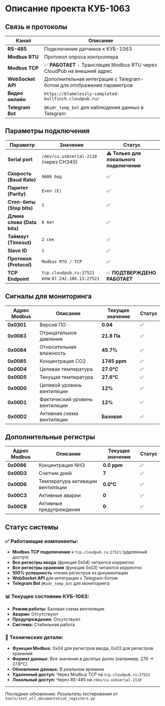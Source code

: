 # Описание проекта КУБ-1063

## Связь и протоколы

| Канал | Описание |
|-------|----------|
| **RS-485** | Подключение датчиков к КУБ-1063 |
| **Modbus RTU** | Протокол опроса контроллера |
| **Modbus TCP** | ✅ **РАБОТАЕТ** - Трансляция Modbus RTU через CloudPub на внешний адрес |
| **WebSocket API** | Дополнительная интеграция с Telegram-ботом для отображения параметров |
| **Видео онлайн** | `https://blamelessly-completed-bullfinch.cloudpub.ru/` |
| **Telegram Bot** | `@Kudr_temp_bot` для наблюдения данных в Telegram |

## Параметры подключения

| Параметр | Значение | Статус |
|----------|----------|--------|
| **Serial port** | `/dev/cu.usbserial-2110` (через CH340) | ⚠️ **Только для локального подключения** |
| **Скорость (Baud Rate)** | `9600 бод` | ✅ |
| **Паритет (Parity)** | `Even (E)` | ✅ |
| **Стоп-биты (Stop bits)** | `1` | ✅ |
| **Длина слова (Data bits)** | `8 бит` | ✅ |
| **Таймаут (Timeout)** | `2 сек` | ✅ |
| **Slave ID** | `1` | ✅ |
| **Протокол (Protocol)** | `Modbus RTU / TCP` | ✅ |
| **TCP Endpoint** | `tcp.cloudpub.ru:27521` или `87.242.106.13:27521` | ✅ **ПОДТВЕРЖДЕНО РАБОТАЕТ** |

## Сигналы для мониторинга

| Адрес Modbus | Описание | Текущее значение | Статус |
|--------------|----------|------------------|--------|
| **0x0301** | Версия ПО | **0.04** | ✅ |
| **0x0083** | Отрицательное давление | **21.8 Па** | ✅ |
| **0x0084** | Относительная влажность | **45.7%** | ✅ |
| **0x0085** | Концентрация СО2 | **1745 ppm** | ✅ |
| **0x00D4** | Целевая температура | **27.0°C** | ✅ |
| **0x00D5** | Текущая температура | **27.6°C** | ✅ |
| **0x00D0** | Целевой уровень вентиляции | **12%** | ✅ |
| **0x00D1** | Фактический уровень вентиляции | **12%** | ✅ |
| **0x00D2** | Активная схема вентиляции | **Базовая** | ✅ |

## Дополнительные регистры

| Адрес Modbus | Описание | Текущее значение | Статус |
|--------------|----------|------------------|--------|
| **0x0086** | Концентрация NH3 | **0.0 ppm** | ✅ |
| **0x00D3** | Счетчик дней | **7** | ✅ |
| **0x00D6** | Температура активации вентиляции | **0.0°C** | ✅ |
| **0x00C3** | Активные аварии | **0** | ✅ |
| **0x00CB** | Активные предупреждения | **0** | ✅ |

## Статус системы

### ✅ Работающие компоненты:
- **Modbus TCP подключение** к `tcp.cloudpub.ru:27521` (удаленный доступ)
- **Все регистры ввода** (функция 0x04) читаются корректно
- **Все регистры хранения** (функция 0x03) читаются корректно
- **100% успешность** чтения регистров из документации
- **WebSocket API** для интеграции с Telegram-ботом
- **Telegram Bot** `@Kudr_temp_bot` для мониторинга

### 📊 Текущее состояние КУБ-1063:
- **Режим работы:** Базовая схема вентиляции
- **Аварии:** Отсутствуют
- **Предупреждения:** Отсутствуют
- **Система:** Стабильная работа

### 🔧 Технические детали:
- **Функция Modbus:** 0x04 для регистров ввода, 0x03 для регистров хранения
- **Формат данных:** Все значения в десятых долях (например, 276 → 27.6°C)
- **Обновление данных:** В реальном времени
- **Удаленный доступ:** Через Modbus TCP на `tcp.cloudpub.ru:27521`
- **Локальный доступ:** Через RS-485 на `/dev/cu.usbserial-2110`

---

*Последнее обновление: Результаты тестирования от `tools/test_all_documentation_registers.py`* 